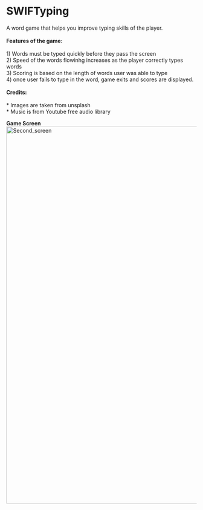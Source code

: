 <h1>SWIFTyping </h1>
A word game that helps you improve typing skills of the player.<br>
<br>
<b>Features of the game:</b> <br>
<br>
1) Words must be typed quickly before they pass the screen <br>
2) Speed of the words flowinhg increases as the player correctly types words<br>
3) Scoring is based on the length of words user was able to type<br>
4) once user fails to type in the word, game exits and scores are displayed.<br>
<br>
<b>Credits:</b><br>
<br>
* Images are taken from unsplash<br>
* Music is from Youtube free audio library

<b>Game Screen</b>
<img width="996" alt="Second_screen" src="https://user-images.githubusercontent.com/63021350/154712919-3bc8a7df-2d33-4e44-b294-9d5d5679d401.png">
